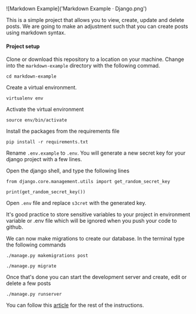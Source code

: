 ![Markdown Example]('Markdown Example · Django.png')

This is a simple project that allows you to view, create, update and delete posts. We are going to make an adjustment such that you can create posts using markdown syntax. 

#### Project setup
Clone or download this repository to a location on your machine. Change into the `markdown-example` directory with the following commad.

```
cd markdown-example
```

Create a virtual environment.

```
virtualenv env
```

Activate the virtual environment

```
source env/bin/activate
```

Install the packages from the requirements file

```
pip install -r requirements.txt
```

Rename `.env.example` to `.env`. You will generate a new secret key for your django project with a few lines.

Open the django shell, and type the following lines

```
from django.core.management.utils import get_random_secret_key

print(get_random_secret_key())
```
Open `.env` file and replace `s3cret` with the generated key. 

It's good practice to store sensitive variables to your project in environment variable or .env file which will be ignored when you push your code to github.

We can now make migrations to create our database. In the terminal type the following commands

```
./manage.py makemigrations post

./manage.py migrate
```

Once that's done you can start the development server and create, edit or delete a few posts

```
./manage.py runserver
```

You can follow this [article](http//goog.com) for the rest of the instructions.